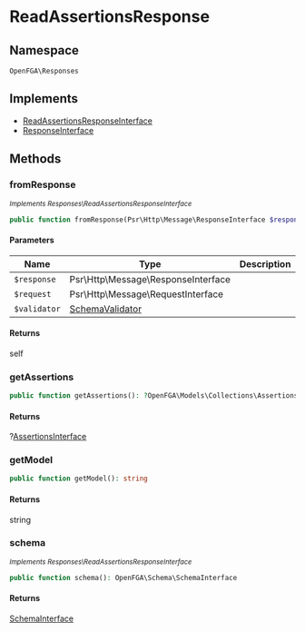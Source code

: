 # ReadAssertionsResponse


## Namespace
`OpenFGA\Responses`

## Implements
* [ReadAssertionsResponseInterface](Responses/ReadAssertionsResponseInterface.md)
* [ResponseInterface](Responses/ResponseInterface.md)



## Methods
### fromResponse

*<small>Implements Responses\ReadAssertionsResponseInterface</small>*  

```php
public function fromResponse(Psr\Http\Message\ResponseInterface $response, Psr\Http\Message\RequestInterface $request, OpenFGA\Schema\SchemaValidator $validator): self
```


#### Parameters
| Name | Type | Description |
|------|------|-------------|
| `$response` | Psr\Http\Message\ResponseInterface |  |
| `$request` | Psr\Http\Message\RequestInterface |  |
| `$validator` | [SchemaValidator](Schema/SchemaValidator.md) |  |

#### Returns
self

### getAssertions


```php
public function getAssertions(): ?OpenFGA\Models\Collections\AssertionsInterface
```



#### Returns
?[AssertionsInterface](Models/Collections/AssertionsInterface.md)

### getModel


```php
public function getModel(): string
```



#### Returns
string

### schema

*<small>Implements Responses\ReadAssertionsResponseInterface</small>*  

```php
public function schema(): OpenFGA\Schema\SchemaInterface
```



#### Returns
[SchemaInterface](Schema/SchemaInterface.md)

